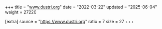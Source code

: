 +++
title = "www.dustri.org"
date = "2022-03-22"
updated = "2025-06-04"
weight = 27220

[extra]
source = "https://www.dustri.org"
ratio = 7
size = 27
+++
